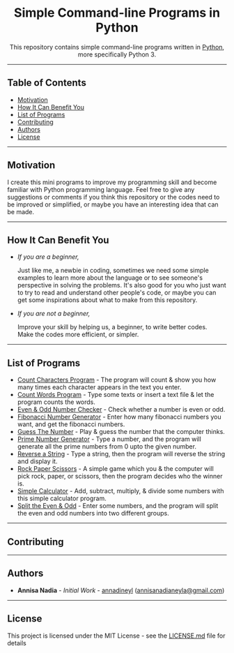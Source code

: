 
<h1 align="center">Simple Command-line Programs in Python</h1>
<p align="center">This repository contains simple command-line programs written in <a href="https://www.python.org/">Python</a>, more specifically Python 3.</p>
     
---

## Table of Contents
* [Motivation](#motivation)
* [How It Can Benefit You](#how-it-can-benefit-you)
* [List of Programs](#list-of-programs)
* [Contributing](#contributing)
* [Authors](#authors)
* [License](#license)

---

## Motivation
I create this mini programs to improve my programming skill and become familiar with Python programming language.
Feel free to give any suggestions or comments if you think this repository or the codes need to be improved or simplified, or maybe you have an interesting idea that can be made.

---

## How It Can Benefit You
* *If you are a beginner,*

     Just like me, a newbie in coding, sometimes we need some simple examples 
     to learn more about the language or to see someone's perspective in solving the problems.
     It's also good for you who just want to try to read and understand other people's code,
     or maybe you can get some inspirations about what to make from this repository.

* *If you are not a beginner,*

     Improve your skill by helping us, a beginner, to write better codes.      
     Make the codes more efficient, or simpler.

---

## List of Programs
* [Count Characters Program](https://github.com/annadineyl/simple-command-line-programs-in-python/blob/master/mini_programs/char_counter.py) - The program will count & show you how many times each character appears in the text you enter.
* [Count Words Program](https://github.com/annadineyl/simple-command-line-programs-in-python/blob/master/mini_programs/word_counter.py) - Type some texts or insert a text file & let the program counts the words.
* [Even & Odd Number Checker](https://github.com/annadineyl/simple-command-line-programs-in-python/blob/master/mini_programs/even_odd_checker.py) - Check whether a number is even or odd. 
* [Fibonacci Number Generator](https://github.com/annadineyl/simple-command-line-programs-in-python/blob/master/mini_programs/fibonacci.py) - Enter how many fibonacci numbers you want, and get the fibonacci numbers. 
* [Guess The Number](https://github.com/annadineyl/simple-command-line-programs-in-python/blob/master/mini_programs/guess_number.py) - Play & guess the number that the computer thinks.
* [Prime Number Generator](https://github.com/annadineyl/simple-command-line-programs-in-python/blob/master/mini_programs/prime_number.py) - Type a number, and the program will generate all the prime numbers from 0 upto the given number.
* [Reverse a String](https://github.com/annadineyl/simple-command-line-programs-in-python/blob/master/mini_programs/reverse_string.py) - 
Type a string, then the program will reverse the string and display it.
* [Rock Paper Scissors](https://github.com/annadineyl/simple-command-line-programs-in-python/blob/master/mini_programs/rock_paper_scissors.py) - A simple game which you & the computer will pick rock, paper, or scissors, then the program decides who the winner is.
* [Simple Calculator](https://github.com/annadineyl/simple-command-line-programs-in-python/blob/master/mini_programs/simple_calculator.py) - Add, subtract, multiply, & divide some numbers with this simple calculator program.
* [Split the Even & Odd](https://github.com/annadineyl/simple-command-line-programs-in-python/blob/master/mini_programs/split_even_odd.py) - Enter some numbers, and the program will split the even and odd numbers into two different groups.

---

## Contributing

---

## Authors
* **Annisa Nadia** - *Initial Work* - [annadineyl](https://github.com/annadineyl) (annisanadianeyla@gmail.com)

---

## License
This project is licensed under the MIT License - see the [LICENSE.md](https://github.com/annisanadia/simple-command-line-programs-in-python/blob/master/LICENSE) file for details
